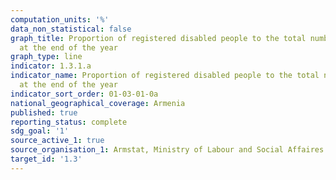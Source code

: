 ```yaml
---
computation_units: '%'
data_non_statistical: false
graph_title: Proportion of registered disabled people to the total number of population
  at the end of the year
graph_type: line
indicator: 1.3.1.a
indicator_name: Proportion of registered disabled people to the total number of population
  at the end of the year
indicator_sort_order: 01-03-01-0a
national_geographical_coverage: Armenia
published: true
reporting_status: complete
sdg_goal: '1'
source_active_1: true
source_organisation_1: Armstat, Ministry of Labour and Social Affaires of RA
target_id: '1.3'
---
```

